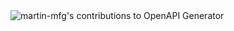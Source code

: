 <picture>
<img alt="martin-mfg's contributions to OpenAPI Generator" src="https://github-readme-stats-six-sigma-34.vercel.app/api?username=martin-mfg&hide=prs,issues,stars,commits,contribs&show=prs_authored,prs_commented,prs_reviewed,issues_authored,issues_commented&show_icons=true&theme=graywhite&hide_rank=true&hide_title=true&include_all_commits=true&repo=OpenAPITools/openapi-generator&card_width=240&custom_title=martin-mfg">
</picture>
